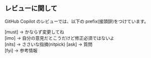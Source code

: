 <!-- I want to review in Japanese. -->

## レビューに関して

GitHub Copilot のレビューでは、以下の prefix(接頭辞)をつけています。

<!-- for GitHub Copilot review rule -->

[must] → かならず変更してね  
[imo] → 自分の意見だとこうだけど修正必須ではないよ  
[nits] → ささいな指摘(nitpick)
[ask] → 質問  
[fyi] → 参考情報

<!-- for GitHub Copilot review  rule-->
<!-- I want to review in Japanese. -->
